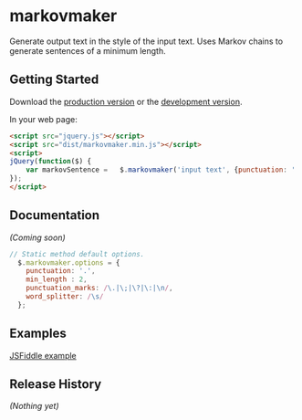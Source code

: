 # markovmaker

Generate output text in the style of the input text.  Uses Markov chains to generate sentences of a minimum length.  

## Getting Started

Download the [production version][min] or the [development version][max].

[min]: https://raw.githubusercontent.com/dshahin/jquery-markovmaker/master/dist/jquery.markovmaker.min.js
[max]: https://raw.githubusercontent.com/dshahin/jquery-markovmaker/master/dist/jquery.markovmaker.js

In your web page:

```html
<script src="jquery.js"></script>
<script src="dist/markovmaker.min.js"></script>
<script>
jQuery(function($) {
    var markovSentence =   $.markovmaker('input text', {punctuation: '!'}); //"input text!" 
});
</script>
```

## Documentation
_(Coming soon)_
```javascript
// Static method default options.
  $.markovmaker.options = {
    punctuation: '.',
    min_length : 2,
    punctuation_marks: /\.|\;|\?|\:|\n/,
    word_splitter: /\s/
  };
```
## Examples
<a href="http://jsfiddle.net/dshahin/pgw3dtbb/embedded/">JSFiddle example</a>

## Release History
_(Nothing yet)_
